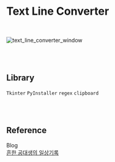# Text Line Converter

<br>

![text_line_converter_window](https://github.com/minseok0809/text-line-converter/assets/97289420/112bd089-02d4-4aa2-a138-6ca609402257)

<br><br>
## Library
`Tkinter` `PyInstaller` `regex` `clipboard`

<br><br>

## Reference
Blog
<br>[흔한 공대생의 일상기록](https://commonengineerr.tistory.com/7)

<br><br>
